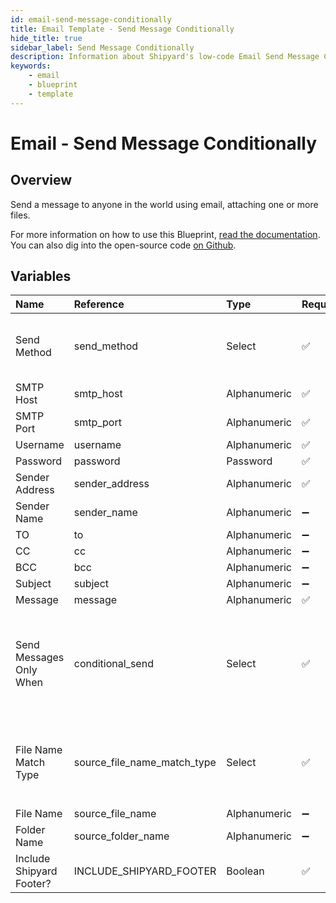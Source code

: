 ```yaml
---
id: email-send-message-conditionally
title: Email Template - Send Message Conditionally
hide_title: true
sidebar_label: Send Message Conditionally
description: Information about Shipyard's low-code Email Send Message Conditionally blueprint. Send a message to anyone in the world using email, attaching one or more files.
keywords:
    - email
    - blueprint
    - template
---
```


# Email - Send Message Conditionally

## Overview

Send a message to anyone in the world using email, attaching one or more files.

For more information on how to use this Blueprint, [read the documentation](https://www.shipyardapp.com/docs/blueprint-library/email). You can also dig into the open-source code [on Github](https://github.com/shipyardapp/email-blueprints).

## Variables

| Name | Reference | Type | Required | Default | Options | Description |
|:---|:---|:---|:---|:---|:---|:---|
| Send Method | send_method | Select | :white_check_mark: | `tls` | SSL: `ssl`<br></br><br></br>TLS: `tls` | - |
| SMTP Host | smtp_host | Alphanumeric | :white_check_mark: |  | - | - |
| SMTP Port | smtp_port | Alphanumeric | :white_check_mark: |  | - | - |
| Username | username | Alphanumeric | :white_check_mark: | - | - | - |
| Password | password | Password | :white_check_mark: | - | - | - |
| Sender Address | sender_address | Alphanumeric | :white_check_mark: |  | - | - |
| Sender Name | sender_name | Alphanumeric | :heavy_minus_sign: |  | - | - |
| TO | to | Alphanumeric | :heavy_minus_sign: |  | - | - |
| CC | cc | Alphanumeric | :heavy_minus_sign: |  | - | - |
| BCC | bcc | Alphanumeric | :heavy_minus_sign: |  | - | - |
| Subject | subject | Alphanumeric | :heavy_minus_sign: |  | - | - |
| Message | message | Alphanumeric | :white_check_mark: |  | - | - |
| Send Messages Only When | conditional_send | Select | :white_check_mark: | `file_exists` | File(s) Exist: `file_exists`<br></br><br></br>File(s) Don't Exist: `file_dne` | - |
| File Name Match Type | source_file_name_match_type | Select | :white_check_mark: | `exact_match` | Regex: `regex_match`<br></br><br></br>Exact: `exact_match` | - |
| File Name | source_file_name | Alphanumeric | :heavy_minus_sign: |  | - | - |
| Folder Name | source_folder_name | Alphanumeric | :heavy_minus_sign: |  | - | - |
| Include Shipyard Footer? | INCLUDE_SHIPYARD_FOOTER | Boolean | :white_check_mark: | true | - | - |


